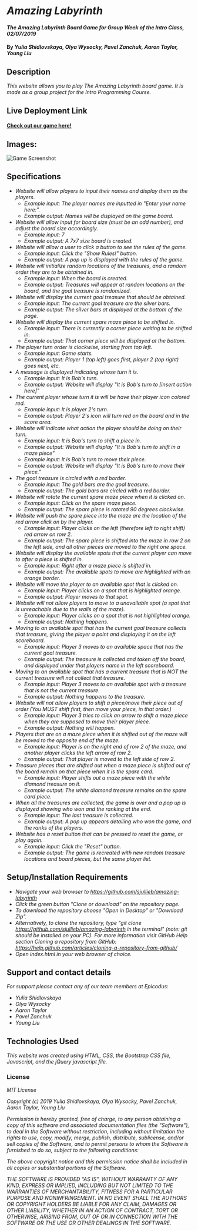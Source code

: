 # _Amazing Labyrinth_

#### _The Amazing Labyrinth Board Game for Group Week of the Intro Class, 02/07/2019_

#### By _**Yulia Shidlovskaya, Olya Wysocky, Pavel Zanchuk, Aaron Taylor, Young Liu**_

## Description

_This website allows you to play The Amazing Labyrinth board game. It is made as a group project
for the Intro Programming Course._

## Live Deployment Link

#### [Check out our game here!](https://youngzliu.github.io/amazing-labyrinth/)

## Images:

![Game Screenshot](./screenshot.png)

## Specifications

- _Website will allow players to input their names and display them as the players._
  - _Example input: The player names are inputted in "Enter your name here:"._
  - _Example output: Names will be displayed on the game board._
- _Website will allow input for board size (must be an odd number), and adjust the board size accordingly._
  - _Example input: 7_
  - _Example output: A 7x7 size board is created._
- _Website will allow a user to click a button to see the rules of the game._
  - _Example input: Click the "Show Rules!" button._
  - _Example output: A pop up is displayed with the rules of the game._
- _Website will initialize random locations of the treasures, and a random order they are to be obtained in._
  - _Example input: When the board is created._
  - _Example output: Treasures will appear at random locations on the board, and the goal treasure is randomized._
- _Website will display the current goal treasure that should be obtained._
  - _Example input: The current goal treasure are the silver bars._
  - _Example output: The silver bars at displayed at the bottom of the page._
- _Website will display the current spare maze piece to be shifted in._
  - _Example input: There is currently a corner piece waiting to be shifted in._
  - _Example output: That corner piece will be displayed at the bottom._
- _The player turn order is clockwise, starting from top left._
  - _Example input: Game starts._
  - _Example output: Player 1 (top left) goes first, player 2 (top right) goes next, etc._
- _A message is displayed indicating whose turn it is._
  - _Example input: It is Bob's turn._
  - _Example output: Website will display "It is Bob's turn to [insert action here]"_
- _The current player whose turn it is will be have their player icon colored red._
  - _Example input: It is player 2's turn._
  - _Example output: Player 2's icon will turn red on the board and in the score area._
- _Website will indicate what action the player should be doing on their turn._
  - _Example input: It is Bob's turn to shift a piece in._
  - _Example output: Website will display "It is Bob's turn to shift in a maze piece"_
  - _Example input: It is Bob's turn to move their piece._
  - _Example output: Website will display "It is Bob's turn to move their piece."_
- _The goal treasure is circled with a red border._
  - _Example input: The gold bars are the goal treasure._
  - _Example output: The gold bars are circled with a red border._
- _Website will rotate the current spare maze piece when it is clicked on._
  - _Example input: Click on the spare maze piece._
  - _Example output: The spare piece is rotated 90 degrees clockwise._
- _Website will push the spare piece into the maze are the location of the red arrow click on by the player._
  - _Example input: Player clicks on the left (therefore left to right shift) red arrow on row 2._
  - _Example output: The spare piece is shifted into the maze in row 2 on the left side, and all other pieces are moved to the right one space._
- _Website will display the available spots that the current player can move to after a piece is shifted in._
  - _Example input: Right after a maze piece is shifted in._
  - _Example output: The available spots to move are highlighted with an orange border._
- _Website will move the player to an available spot that is clicked on._
  - _Example input: Player clicks on a spot that is highlighted orange._
  - _Example output: Player moves to that spot._
- _Website will not allow players to move to a unavailable spot (a spot that is unreachable due to the walls of the maze)._
  - _Example input: Player clicks on a spot that is not highlighted orange._
  - _Example output: Nothing happens._
- _Moving to an available spot that has the current goal treasure collects that treasure, giving the player a point and displaying it on the left scoreboard._
  - _Example input: Player 3 moves to an available space that has the current goal treasure._
  - _Example output: The treasure is collected and taken off the board, and displayed under that players name in the left scoreboard._
- _Moving to an available spot that has a current treasure that is NOT the current treasure will not collect that treasure._
  - _Example input: Player 3 moves to an available spot with a treasure that is not the current treasure._
  - _Example output: Nothing happens to the treasure._
- _Website will not allow players to shift a piece/move their piece out of order (You MUST shift first, then move your piece, in that order.)_
  - _Example input: Player 3 tries to click an arrow to shift a maze piece when they are supposed to move their player piece._
  - _Example output: Nothing will happen._
- _Players that are on a maze piece when it is shifted out of the maze will be moved to the opposite end of the maze._
  - _Example input: Player is on the right end of row 2 of the maze, and another player clicks the left arrow of row 2._
  - _Example output: That player is moved to the left side of row 2._
- _Treasure pieces that are shifted out when a maze piece is shifted out of the board remain on that piece when it is the spare card._
  - _Example input: Player shifts out a maze piece with the white diamond treasure on it._
  - _Example output: The white diamond treasure remains on the spare card piece._
- _When all the treasures are collected, the game is over and a pop up is displayed showing who won and the ranking at the end._
  - _Example input: The last treasure is collected._
  - _Example output: A pop up appears detailing who won the game, and the ranks of the players._
- _Website has a reset button that can be pressed to reset the game, or play again._
  - _Example input: Click the "Reset" button._
  - _Example output: The game is recreated with new random treasure locations and board pieces, but the same player list._

## Setup/Installation Requirements

- _Navigate your web browser to https://github.com/sjullieb/amazing-labyrinth_
- _Click the green button "Clone or download" on the repository page._
- _To download the repository choose "Open in Desktop" or "Download Zip"._
- _Alternatively, to clone the repository, type "git clone https://github.com/sjullieb/amazing-labyrinth in the terminal" (note: git should be installed on your PC). For more information visit GitHub Help section Cloning a repository from GitHub:
  https://help.github.com/articles/cloning-a-repository-from-github/_
- _Open index.html in your web browser of choice._

## Support and contact details

_For support please contact any of our team members at Epicodus:_

- _Yulia Shidlovskaya_
- _Olya Wysocky_
- _Aaron Taylor_
- _Pavel Zanchuk_
- _Young Liu_

## Technologies Used

_This website was created using HTML, CSS, the Bootstrap CSS file, Javascript, and the jQuery javascript file._

### License

_MIT License_

_Copyright (c) 2019 Yulia Shidlovskaya, Olya Wysocky, Pavel Zanchuk, Aaron Taylor, Young Liu_

_Permission is hereby granted, free of charge, to any person obtaining a copy of this software and associated documentation files (the "Software"), to deal in the Software without restriction, including without limitation the rights to use, copy, modify, merge, publish, distribute, sublicense, and/or sell copies of the Software, and to permit persons to whom the Software is furnished to do so, subject to the following conditions:_

_The above copyright notice and this permission notice shall be included in all copies or substantial portions of the Software._

_THE SOFTWARE IS PROVIDED "AS IS", WITHOUT WARRANTY OF ANY KIND, EXPRESS OR IMPLIED, INCLUDING BUT NOT LIMITED TO THE WARRANTIES OF MERCHANTABILITY, FITNESS FOR A PARTICULAR PURPOSE AND NONINFRINGEMENT. IN NO EVENT SHALL THE AUTHORS OR COPYRIGHT HOLDERS BE LIABLE FOR ANY CLAIM, DAMAGES OR OTHER LIABILITY, WHETHER IN AN ACTION OF CONTRACT, TORT OR OTHERWISE, ARISING FROM, OUT OF OR IN CONNECTION WITH THE SOFTWARE OR THE USE OR OTHER DEALINGS IN THE SOFTWARE._
